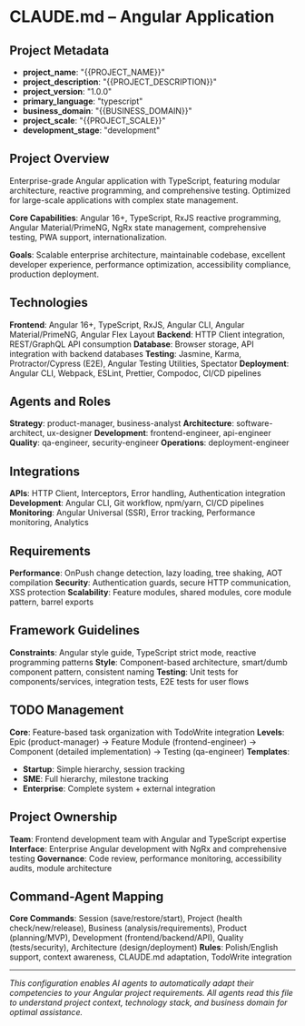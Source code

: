 # CLAUDE.md – Angular Application

## Project Metadata
- **project_name**: "{{PROJECT_NAME}}"
- **project_description**: "{{PROJECT_DESCRIPTION}}"
- **project_version**: "1.0.0"
- **primary_language**: "typescript"
- **business_domain**: "{{BUSINESS_DOMAIN}}"
- **project_scale**: "{{PROJECT_SCALE}}"
- **development_stage**: "development"

## Project Overview
Enterprise-grade Angular application with TypeScript, featuring modular architecture, reactive programming, and comprehensive testing. Optimized for large-scale applications with complex state management.

**Core Capabilities**: Angular 16+, TypeScript, RxJS reactive programming, Angular Material/PrimeNG, NgRx state management, comprehensive testing, PWA support, internationalization.

**Goals**: Scalable enterprise architecture, maintainable codebase, excellent developer experience, performance optimization, accessibility compliance, production deployment.

## Technologies
**Frontend**: Angular 16+, TypeScript, RxJS, Angular CLI, Angular Material/PrimeNG, Angular Flex Layout
**Backend**: HTTP Client integration, REST/GraphQL API consumption
**Database**: Browser storage, API integration with backend databases
**Testing**: Jasmine, Karma, Protractor/Cypress (E2E), Angular Testing Utilities, Spectator
**Deployment**: Angular CLI, Webpack, ESLint, Prettier, Compodoc, CI/CD pipelines

## Agents and Roles
**Strategy**: product-manager, business-analyst
**Architecture**: software-architect, ux-designer
**Development**: frontend-engineer, api-engineer
**Quality**: qa-engineer, security-engineer
**Operations**: deployment-engineer

## Integrations
**APIs**: HTTP Client, Interceptors, Error handling, Authentication integration
**Development**: Angular CLI, Git workflow, npm/yarn, CI/CD pipelines
**Monitoring**: Angular Universal (SSR), Error tracking, Performance monitoring, Analytics

## Requirements
**Performance**: OnPush change detection, lazy loading, tree shaking, AOT compilation
**Security**: Authentication guards, secure HTTP communication, XSS protection
**Scalability**: Feature modules, shared modules, core module pattern, barrel exports

## Framework Guidelines
**Constraints**: Angular style guide, TypeScript strict mode, reactive programming patterns
**Style**: Component-based architecture, smart/dumb component pattern, consistent naming
**Testing**: Unit tests for components/services, integration tests, E2E tests for user flows

## TODO Management
**Core**: Feature-based task organization with TodoWrite integration
**Levels**: Epic (product-manager) → Feature Module (frontend-engineer) → Component (detailed implementation) → Testing (qa-engineer)
**Templates**:
- **Startup**: Simple hierarchy, session tracking
- **SME**: Full hierarchy, milestone tracking
- **Enterprise**: Complete system + external integration

## Project Ownership
**Team**: Frontend development team with Angular and TypeScript expertise
**Interface**: Enterprise Angular development with NgRx and comprehensive testing
**Governance**: Code review, performance monitoring, accessibility audits, module architecture

## Command-Agent Mapping
**Core Commands**: Session (save/restore/start), Project (health check/new/release), Business (analysis/requirements), Product (planning/MVP), Development (frontend/backend/API), Quality (tests/security), Architecture (design/deployment)
**Rules**: Polish/English support, context awareness, CLAUDE.md adaptation, TodoWrite integration

---

*This configuration enables AI agents to automatically adapt their competencies to your Angular project requirements. All agents read this file to understand project context, technology stack, and business domain for optimal assistance.*